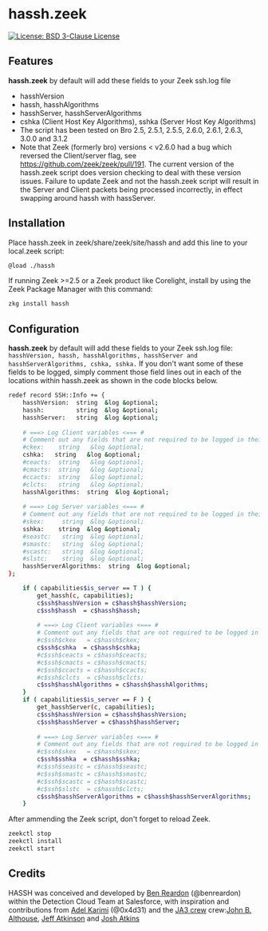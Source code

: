 # hassh.zeek

[![License: BSD 3-Clause License](https://img.shields.io/badge/License-BSD%203--Clause-blue.svg)](https://opensource.org/licenses/BSD-3-Clause)

## Features

**hassh.zeek** by default will add these fields to your Zeek ssh.log file

- hasshVersion
- hassh, hasshAlgorithms
- hasshServer, hasshServerAlgorithms
- cshka (Client Host Key Algorithms), sshka (Server Host Key Algorithms)  
- The script has been tested on Bro 2.5, 2.5.1, 2.5.5, 2.6.0, 2.6.1, 2.6.3, 3.0.0
    and 3.1.2
- Note that Zeek (formerly bro) versions < v2.6.0 had a bug which reversed the
    Client/server flag, see <https://github.com/zeek/zeek/pull/191>.
    The current version of the hassh.zeek script does version checking to deal
    with these version issues. Failure to update Zeek and not the hassh.zeek script
    will result in the Server and Client packets being processed incorrectly,
    in effect swapping around hassh with hassServer.  

## Installation

Place hassh.zeek in zeek/share/zeek/site/hassh and add this line to your
local.zeek script:

```bash
@load ./hassh
```

If running Zeek >=2.5 or a Zeek product like Corelight, install by using the
Zeek Package Manager with this command:

```bash
zkg install hassh
```

## Configuration

**hassh.zeek** by default will add these fields to your Zeek ssh.log file:
```hasshVersion, hassh, hasshAlgorithms, hasshServer and hasshServerAlgorithms, cshka, sshka.```
If you don't want some of these fields to be logged, simply comment those field
lines out in each of the locations within hassh.zeek as shown in the code blocks
below.

```bash
redef record SSH::Info += {
    hasshVersion:  string  &log &optional;
    hassh:         string  &log &optional;
    hasshServer:   string  &log &optional;
    
    # ===> Log Client variables <=== #
    # Comment out any fields that are not required to be logged in their raw form to ssh.log
    #ckex:    string   &log &optional;
    cshka:   string   &log &optional; 
    #ceacts:  string   &log &optional; 
    #cmacts:  string   &log &optional;
    #ccacts:  string   &log &optional; 
    #clcts:   string   &log &optional;
    hasshAlgorithms:  string  &log &optional;
    
    # ===> Log Server variables <=== #
    # Comment out any fields that are not required to be logged in their raw form to ssh.log
    #skex:     string  &log &optional; 
    sshka:    string  &log &optional; 
    #seastc:   string  &log &optional; 
    #smastc:   string  &log &optional; 
    #scastc:   string  &log &optional; 
    #slstc:    string  &log &optional;
    hasshServerAlgorithms:  string  &log &optional;
};
```

```bash
    if ( capabilities$is_server == T ) {
        get_hassh(c, capabilities);
        c$ssh$hasshVersion = c$hassh$hasshVersion;
        c$ssh$hassh  = c$hassh$hassh;
        
        # ===> Log Client variables <=== #
        # Comment out any fields that are not required to be logged in their raw form to ssh.log
        #c$ssh$ckex   = c$hassh$ckex;
        c$ssh$cshka  = c$hassh$cshka;
        #c$ssh$ceacts = c$hassh$ceacts;
        #c$ssh$cmacts = c$hassh$cmacts;
        #c$ssh$ccacts = c$hassh$ccacts;
        #c$ssh$clcts  = c$hassh$clcts;
        c$ssh$hasshAlgorithms = c$hassh$hasshAlgorithms;
    }
    if ( capabilities$is_server == F ) {
        get_hasshServer(c, capabilities);
        c$ssh$hasshVersion = c$hassh$hasshVersion;
        c$ssh$hasshServer = c$hassh$hasshServer;
        
        # ===> Log Server variables <=== #
        # Comment out any fields that are not required to be logged in their raw form to ssh.log
        #c$ssh$skex   = c$hassh$skex;
        c$ssh$sshka  = c$hassh$sshka;
        #c$ssh$seastc = c$hassh$seastc;
        #c$ssh$smastc = c$hassh$smastc;
        #c$ssh$scastc = c$hassh$scastc;
        #c$ssh$slstc  = c$hassh$clcts;
        c$ssh$hasshServerAlgorithms = c$hassh$hasshServerAlgorithms;
    }
```

After ammending the Zeek script, don't forget to reload Zeek.

```bash
zeekctl stop
zeekctl install
zeekctl start
```

## Credits

HASSH was conceived and developed by
[Ben Reardon](mailto:breardon@salesforce.com) (@benreardon) within
the Detection Cloud Team at Salesforce, with inspiration and contributions from
[Adel Karimi](mailto:akarimishiraz@salesforce.com) (@0x4d31)
and the [JA3 crew](https://github.com/salesforce/ja3/) crew:[John B. Althouse](mailto:jalthouse@salesforce.com),
[Jeff Atkinson](mailto:jatkinson@salesforce.com)
and [Josh Atkins](mailto:j.atkins@salesforce.com)
